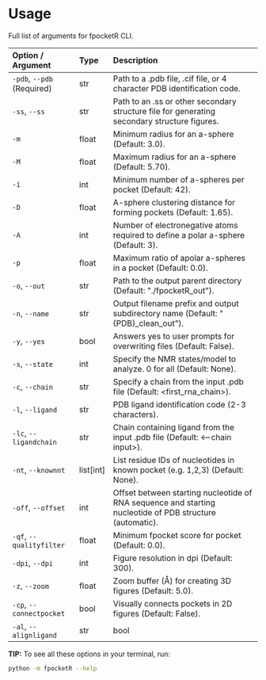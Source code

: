 # Usage

Full list of arguments for fpocketR CLI.

| Option / Argument             | Type        | Description |
| :---------------------------- | :---------- | :---------- |
| `-pdb`, `--pdb` (Required)    | str         | Path to a .pdb file, .cif file, or 4 character PDB identification code. |
| `-ss`, `--ss`                 | str         | Path to an .ss or other secondary structure file for generating secondary structure figures. |
| `-m`                          | float       | Minimum radius for an a-sphere (Default: 3.0). |
| `-M`                          | float       | Maximum radius for an a-sphere (Default: 5.70). |
| `-i`                          | int         | Minimum number of a-spheres per pocket (Default: 42). |
| `-D`                          | float       | A-sphere clustering distance for forming pockets (Default: 1.65). |
| `-A`                          | int         | Number of electronegative atoms required to define a polar a-sphere (Default: 3). |
| `-p`                          | float       | Maximum ratio of apolar a-spheres in a pocket (Default: 0.0). |
| `-o`, `--out`                 | str         | Path to the output parent directory (Default: "./fpocketR_out"). |
| `-n`, `--name`                | str         | Output filename prefix and output subdirectory name (Default: "{PDB}_clean_out"). |
| `-y`, `--yes`                 | bool        | Answers yes to user prompts for overwriting files (Default: False). |
| `-s`, `--state`               | int         | Specify the NMR states/model to analyze. 0 for all (Default: None). |
| `-c`, `--chain`               | str         | Specify a chain from the input .pdb file (Default: <first_rna_chain>). |
| `-l`, `--ligand`              | str         | PDB ligand identification code (2-3 characters). |
| `-lc`, `--ligandchain`        | str         | Chain containing ligand from the input .pdb file (Default: <--chain input>). |
| `-nt`, `--knownnt`            | list[int]   | List residue IDs of nucleotides in known pocket (e.g. 1,2,3) (Default: None). |
| `-off`, `--offset`            | int         | Offset between starting nucleotide of RNA sequence and starting nucleotide of PDB structure (automatic). |
| `-qf`, `--qualityfilter`      | float       | Minimum fpocket score for pocket (Default: 0.0). |
| `-dpi`, `--dpi`               | int         | Figure resolution in dpi (Default: 300). |
| `-z`, `--zoom`                | float       | Zoom buffer (Å) for creating 3D figures (Default: 5.0). |
| `-cp`, `--connectpocket`      | bool        | Visually connects pockets in 2D figures (Default: False). |
| `-al`, `--alignligand`        | str | bool  | Align structure with pocket prediction (target structure) to an RNA structure with a ligand (mobile structure). |

**TIP:** To see all these options in your terminal, run:

```bash
python -m fpocketR --help
```
